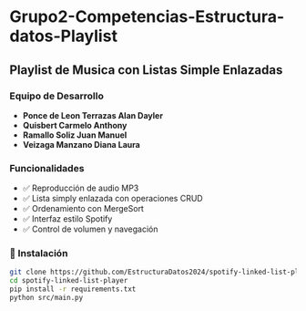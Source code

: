 # Grupo2-Competencias-Estructura-datos-Playlist

## Playlist de Musica con Listas Simple Enlazadas

### Equipo de Desarrollo
- **Ponce de Leon Terrazas Alan Dayler** 
- **Quisbert Carmelo Anthony** 
- **Ramallo Soliz Juan Manuel**
- **Veizaga Manzano Diana Laura** 

### Funcionalidades
- ✅ Reproducción de audio MP3
- ✅ Lista simply enlazada con operaciones CRUD
- ✅ Ordenamiento con MergeSort
- ✅ Interfaz estilo Spotify
- ✅ Control de volumen y navegación

### 🚀 Instalación
```bash
git clone https://github.com/EstructuraDatos2024/spotify-linked-list-player.git
cd spotify-linked-list-player
pip install -r requirements.txt
python src/main.py
